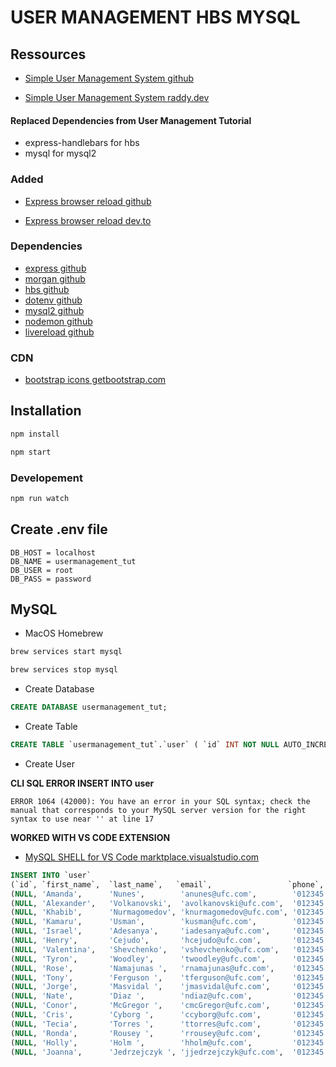 # USER MANAGEMENT HBS MYSQL

## Ressources

- [Simple User Management System github](https://github.com/RaddyTheBrand/Nodejs-UserManagement-Express-Hbs-MySQL)

- [Simple User Management System raddy.dev](https://raddy.dev/blog/simple-user-management-system-nodejs-express-mysql-handlebars/)

#### Replaced Dependencies from User Management Tutorial

- express-handlebars for hbs
- mysql for mysql2

### Added

- [Express browser reload github](https://github.com/cassiolacerda/express-browser-reload)

- [Express browser reload dev.to](https://dev.to/cassiolacerda/automatically-refresh-the-browser-on-node-express-server-changes-x1f680-1k0o)

### Dependencies

- [express github](https://github.com/expressjs/express)
- [morgan github](https://github.com/expressjs/morgan)
- [hbs github](https://github.com/pillarjs/hbs)
- [dotenv github](https://github.com/motdotla/dotenv)
- [mysql2 github](https://github.com/sidorares/node-mysql2)
- [nodemon github](https://github.com/remy/nodemon)
- [livereload github](https://github.com/napcs/node-livereload)

### CDN

- [bootstrap icons getbootstrap.com](https://icons.getbootstrap.com/#install)

## Installation

```bash
npm install
```

```bash
npm start
```

### Developement

```bash
npm run watch
```

## Create .env file

```dotenv
DB_HOST = localhost
DB_NAME = usermanagement_tut
DB_USER = root
DB_PASS = password
```

## MySQL

- MacOS Homebrew

```bash
brew services start mysql
```

```bash
brew services stop mysql
```

- Create Database

```sql
CREATE DATABASE usermanagement_tut;
```

- Create Table

```sql
CREATE TABLE `usermanagement_tut`.`user` ( `id` INT NOT NULL AUTO_INCREMENT , `first_name` VARCHAR(45) NOT NULL , `last_name` VARCHAR(45) NOT NULL , `email` VARCHAR(45) NOT NULL , `phone` VARCHAR(45) NOT NULL , `comments` TEXT NOT NULL , `status` VARCHAR(10) NOT NULL DEFAULT 'active' , PRIMARY KEY (`id`)) ENGINE = InnoDB;
```

- Create User

**CLI SQL ERROR INSERT INTO user**

```ERROR
ERROR 1064 (42000): You have an error in your SQL syntax; check the manual that corresponds to your MySQL server version for the right syntax to use near '' at line 17
```

**WORKED WITH VS CODE EXTENSION**

- [MySQL SHELL for VS Code marktplace.visualstudio.com](https://marketplace.visualstudio.com/items?itemName=Oracle.mysql-shell-for-vs-code)

```sql
INSERT INTO `user`
(`id`, `first_name`,  `last_name`,   `email`,                 `phone`,         `comments`, `status`) VALUES
(NULL, 'Amanda',      'Nunes',        'anunes@ufc.com',        '012345 678910', '',          'active'),
(NULL, 'Alexander',   'Volkanovski',  'avolkanovski@ufc.com',  '012345 678910', '',          'active'),
(NULL, 'Khabib',      'Nurmagomedov', 'knurmagomedov@ufc.com', '012345 678910', '',          'active'),
(NULL, 'Kamaru',      'Usman',        'kusman@ufc.com',        '012345 678910', '',          'active'),
(NULL, 'Israel',      'Adesanya',     'iadesanya@ufc.com',     '012345 678910', '',          'active'),
(NULL, 'Henry',       'Cejudo',       'hcejudo@ufc.com',       '012345 678910', '',          'active'),
(NULL, 'Valentina',   'Shevchenko',   'vshevchenko@ufc.com',   '012345 678910', '',          'active'),
(NULL, 'Tyron',       'Woodley',      'twoodley@ufc.com',      '012345 678910', '',          'active'),
(NULL, 'Rose',        'Namajunas ',   'rnamajunas@ufc.com',    '012345 678910', '',          'active'),
(NULL, 'Tony',        'Ferguson ',    'tferguson@ufc.com',     '012345 678910', '',          'active'),
(NULL, 'Jorge',       'Masvidal ',    'jmasvidal@ufc.com',     '012345 678910', '',          'active'),
(NULL, 'Nate',        'Diaz ',        'ndiaz@ufc.com',         '012345 678910', '',          'active'),
(NULL, 'Conor',       'McGregor ',    'cmcGregor@ufc.com',     '012345 678910', '',          'active'),
(NULL, 'Cris',        'Cyborg ',      'ccyborg@ufc.com',       '012345 678910', '',          'active'),
(NULL, 'Tecia',       'Torres ',      'ttorres@ufc.com',       '012345 678910', '',          'active'),
(NULL, 'Ronda',       'Rousey ',      'rrousey@ufc.com',       '012345 678910', '',          'active'),
(NULL, 'Holly',       'Holm ',        'hholm@ufc.com',         '012345 678910', '',          'active'),
(NULL, 'Joanna',      'Jedrzejczyk ', 'jjedrzejczyk@ufc.com',  '012345 678910', '',          'active')
```

